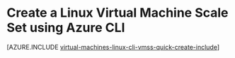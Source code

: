 <properties
    pageTitle="Create a Virtual Machine Scale Set | Microsoft Azure"
    description="Create a Virtual Machine Scale Set using the Azure CLI"
    services="virtual-machine-scale-sets"
    documentationCenter=""
	authors="gatneil"
	manager="madhana"
	editor="tysonn"
	tags="azure-resource-manager" />

<tags
    ms.service="virtual-machine-scale-sets"
    ms.workload="na"
    ms.tgt_pltfrm="na"
    ms.devlang="na"
    ms.topic="article"
    ms.date="03/22/2016"
	ms.author="gatneil"/>

# Create a Linux Virtual Machine Scale Set using Azure CLI

[AZURE.INCLUDE [virtual-machines-linux-cli-vmss-quick-create-include](../../includes/virtual-machines-linux-cli-vmss-quick-create-include.md)]
